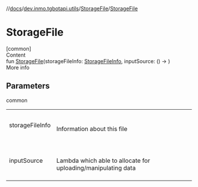 //[docs](../../../index.md)/[dev.inmo.tgbotapi.utils](../index.md)/[StorageFile](index.md)/[StorageFile](-storage-file.md)



# StorageFile  
[common]  
Content  
fun [StorageFile](-storage-file.md)(storageFileInfo: [StorageFileInfo](../-storage-file-info/index.md), inputSource: () -> )  
More info  


## Parameters  
  
common  
  
| | |
|---|---|
| <a name="dev.inmo.tgbotapi.utils/StorageFile/StorageFile/#dev.inmo.tgbotapi.utils.StorageFileInfo#kotlin.Function0[io.ktor.utils.io.core.Input]/PointingToDeclaration/"></a>storageFileInfo| <a name="dev.inmo.tgbotapi.utils/StorageFile/StorageFile/#dev.inmo.tgbotapi.utils.StorageFileInfo#kotlin.Function0[io.ktor.utils.io.core.Input]/PointingToDeclaration/"></a><br><br>Information about this file<br><br>|
| <a name="dev.inmo.tgbotapi.utils/StorageFile/StorageFile/#dev.inmo.tgbotapi.utils.StorageFileInfo#kotlin.Function0[io.ktor.utils.io.core.Input]/PointingToDeclaration/"></a>inputSource| <a name="dev.inmo.tgbotapi.utils/StorageFile/StorageFile/#dev.inmo.tgbotapi.utils.StorageFileInfo#kotlin.Function0[io.ktor.utils.io.core.Input]/PointingToDeclaration/"></a><br><br>Lambda which able to allocate  for uploading/manipulating data<br><br>|
  
  




